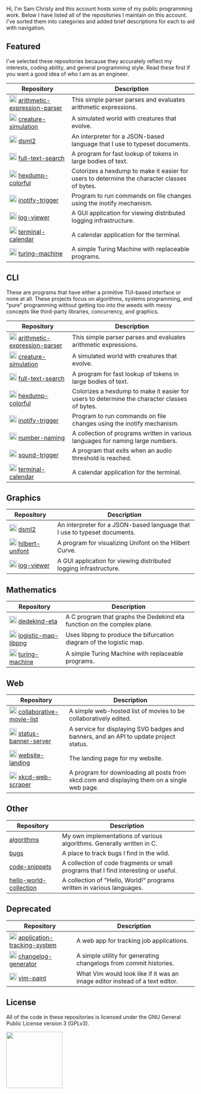 Hi, I'm Sam Christy and this account hosts some of my public programming work.
Below I have listed all of the repositories I maintain on this account. I've
sorted them into categories and added brief descriptions for each to aid with
navigation.

## Featured

I've selected these repositories because they accurately reflect my interests,
coding ability, and general programming style. Read these first if you want a
good idea of who I am as an engineer.

|Repository                                                                                                                                                       |Description                                                                                 |
|-----------------------------------------------------------------------------------------------------------------------------------------------------------------|--------------------------------------------------------------------------------------------|
|<img src="https://s-christy.com/icons/c.png"      height=20></img> [arithmetic-expression-parser](https://github.com/samchristywork/arithmetic-expression-parser)|This simple parser parses and evaluates arithmetic expressions.                             |
|<img src="https://s-christy.com/icons/rust.png"   height=20></img> [creature-simulation](https://github.com/samchristywork/character-simulation)                 |A simulated world with creatures that evolve.                                               |
|<img src="https://s-christy.com/icons/c.png"      height=20></img> [dsml2](https://github.com/samchristywork/dsml2)                                              |An interpreter for a JSON-based language that I use to typeset documents.                   |
|<img src="https://s-christy.com/icons/c.png"      height=20></img> [full-text-search](https://github.com/samchristywork/full-text-search)                        |A program for fast lookup of tokens in large bodies of text.                                |
|<img src="https://s-christy.com/icons/c.png"      height=20></img> [hexdump-colorful](https://github.com/samchristywork/hexdump-colorful)                        |Colorizes a hexdump to make it easier for users to determine the character classes of bytes.|
|<img src="https://s-christy.com/icons/c.png"      height=20></img> [inotify-trigger](https://github.com/samchristywork/inotify-trigger)                          |Program to run commands on file changes using the inotify mechanism.                        |
|<img src="https://s-christy.com/icons/cpp.png"    height=20></img> [log-viewer](https://github.com/samchristywork/log-viewer)                                    |A GUI application for viewing distributed logging infrastructure.                           |
|<img src="https://s-christy.com/icons/c.png"      height=20></img> [terminal-calendar](https://github.com/samchristywork/terminal-calendar)                      |A calendar application for the terminal.                                                    |
|<img src="https://s-christy.com/icons/c.png"      height=20></img> [turing-machine](https://github.com/samchristywork/turing-machine)                            |A simple Turing Machine with replaceable programs.                                          |

## CLI

These are programs that have either a primitive TUI-based interface or none at
all. These projects focus on algorithms, systems programming, and "pure"
programming without getting too into the weeds with messy concepts like
third-party libraries, concurrency, and graphics.

|Repository                                                                                                                                                       |Description                                                                                 |
|-----------------------------------------------------------------------------------------------------------------------------------------------------------------|--------------------------------------------------------------------------------------------|
|<img src="https://s-christy.com/icons/c.png"      height=20></img> [arithmetic-expression-parser](https://github.com/samchristywork/arithmetic-expression-parser)|This simple parser parses and evaluates arithmetic expressions.                             |
|<img src="https://s-christy.com/icons/rust.png"   height=20></img> [creature-simulation](https://github.com/samchristywork/character-simulation)                 |A simulated world with creatures that evolve.                                               |
|<img src="https://s-christy.com/icons/c.png"      height=20></img> [full-text-search](https://github.com/samchristywork/full-text-search)                        |A program for fast lookup of tokens in large bodies of text.                                |
|<img src="https://s-christy.com/icons/c.png"      height=20></img> [hexdump-colorful](https://github.com/samchristywork/hexdump-colorful)                        |Colorizes a hexdump to make it easier for users to determine the character classes of bytes.|
|<img src="https://s-christy.com/icons/c.png"      height=20></img> [inotify-trigger](https://github.com/samchristywork/inotify-trigger)                          |Program to run commands on file changes using the inotify mechanism.                        |
|<img src="https://s-christy.com/icons/c.png"      height=20></img> [number-naming](https://github.com/samchristywork/number-naming)                              |A collection of programs written in various languages for naming large numbers.             |
|<img src="https://s-christy.com/icons/c.png"      height=20></img> [sound-trigger](https://github.com/samchristywork/sound-trigger)                              |A program that exits when an audio threshold is reached.                                    |
|<img src="https://s-christy.com/icons/c.png"      height=20></img> [terminal-calendar](https://github.com/samchristywork/terminal-calendar)                      |A calendar application for the terminal.                                                    |

## Graphics
|Repository                                                                                                                                                       |Description                                                                                 |
|-----------------------------------------------------------------------------------------------------------------------------------------------------------------|--------------------------------------------------------------------------------------------|
|<img src="https://s-christy.com/icons/c.png"      height=20></img> [dsml2](https://github.com/samchristywork/dsml2)                                              |An interpreter for a JSON-based language that I use to typeset documents.                   |
|<img src="https://s-christy.com/icons/c.png"      height=20></img> [hilbert-unifont](https://github.com/samchristywork/hilbert-unifont)                          |A program for visualizing Unifont on the Hilbert Curve.                                     |
|<img src="https://s-christy.com/icons/cpp.png"    height=20></img> [log-viewer](https://github.com/samchristywork/log-viewer)                                    |A GUI application for viewing distributed logging infrastructure.                           |

## Mathematics
|Repository                                                                                                                                                       |Description                                                                                 |
|-----------------------------------------------------------------------------------------------------------------------------------------------------------------|--------------------------------------------------------------------------------------------|
|<img src="https://s-christy.com/icons/c.png"      height=20></img> [dedekind-eta](https://github.com/samchristywork/dedekind-eta)                                |A C program that graphs the Dedekind eta function on the complex plane.                     |
|<img src="https://s-christy.com/icons/c.png"      height=20></img> [logistic-map-libpng](https://github.com/samchristywork/logistic-map-libpng)                  |Uses libpng to produce the bifurcation diagram of the logistic map.                         |
|<img src="https://s-christy.com/icons/c.png"      height=20></img> [turing-machine](https://github.com/samchristywork/turing-machine)                            |A simple Turing Machine with replaceable programs.                                          |

## Web
|Repository                                                                                                                                                       |Description                                                                                 |
|-----------------------------------------------------------------------------------------------------------------------------------------------------------------|--------------------------------------------------------------------------------------------|
|<img src="https://s-christy.com/icons/nodejs.png" height=20></img> [collaborative-movie-list](https://github.com/samchristywork/collaborative-movie-list)        |A simple web-hosted list of movies to be collaboratively edited.                            |
|<img src="https://s-christy.com/icons/nodejs.png" height=20></img> [status-banner-server](https://github.com/samchristywork/status-banner-server)                |A service for displaying SVG badges and banners, and an API to update project status.       |
|<img src="https://s-christy.com/icons/nodejs.png" height=20></img> [website-landing](https://github.com/samchristywork/website-landing)                          |The landing page for my website.                                                            |
|<img src="https://s-christy.com/icons/bash.png"   height=20></img> [xkcd-web-scraper](https://github.com/samchristywork/xkcd-web-scraper)                        |A program for downloading all posts from xkcd.com and displaying them on a single web page. |

## Other
|Repository                                                                         |Description                                                                                 |
|-----------------------------------------------------------------------------------|--------------------------------------------------------------------------------------------|
|[algorithms](https://github.com/samchristywork/algorithms)                         |My own implementations of various algorithms. Generally written in C.                       |
|[bugs](https://github.com/samchristywork/bugs)                                     |A place to track bugs I find in the wild.                                                   |
|[code-snippets](https://github.com/samchristywork/code-snippets)                   |A collection of code fragments or small programs that I find interesting or useful.         |
|[hello-world-collection](https://github.com/samchristywork/hello-world-collection) |A collection of "Hello, World!" programs written in various languages.                      |

## Deprecated
|Repository                                                                                                                                                       |Description                                                                                 |
|-----------------------------------------------------------------------------------------------------------------------------------------------------------------|--------------------------------------------------------------------------------------------|
|<img src="https://s-christy.com/icons/nodejs.png" height=20></img> [application-tracking-system](https://github.com/samchristywork/application-tracking-system)  |A web app for tracking job applications.                                                    |
|<img src="https://s-christy.com/icons/rust.png"   height=20></img> [changelog-generator](https://github.com/samchristywork/changelog-generator)                  |A simple utility for generating changelogs from commit histories.                           |
|<img src="https://s-christy.com/icons/c.png"      height=20></img> [vim-paint](https://github.com/samchristywork/vim-paint)                                      |What Vim would look like if it was an image editor instead of a text editor.                |

## License

All of the code in these repositories is licensed under the GNU General Public
License version 3 (GPLv3).

[<img src="https://s-christy.com/status-banner-service/GPLv3_Logo.svg" width="150" />](https://www.gnu.org/licenses/gpl-3.0.en.html)
